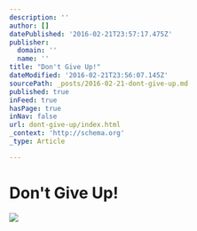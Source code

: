 ```yaml
---
description: ''
author: []
datePublished: '2016-02-21T23:57:17.475Z'
publisher:
  domain: ''
  name: ''
title: "Don't Give Up!"
dateModified: '2016-02-21T23:56:07.145Z'
sourcePath: _posts/2016-02-21-dont-give-up.md
published: true
inFeed: true
hasPage: true
inNav: false
url: dont-give-up/index.html
_context: 'http://schema.org'
_type: Article

---
```

# Don't Give Up!
![](https://the-grid-user-content.s3-us-west-2.amazonaws.com/73a14de3-e58e-4085-8eef-1d2eb2687d60.png)